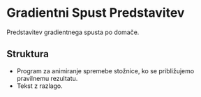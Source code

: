 # Gradientni Spust Predstavitev
Predstavitev gradientnega spusta po domače. 

## Struktura
- Program za animiranje spremebe stožnice, ko se približujemo pravilnemu rezultatu.
- Tekst z razlago.